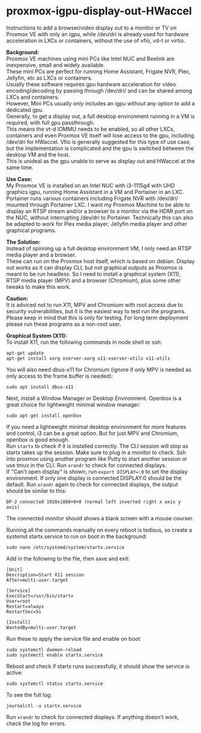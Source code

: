 # proxmox-igpu-display-out-HWaccel
Instructions to add a browser/video display out to a monitor or TV on Proxmox VE with only an igpu, while /dev/dri is already used for hardware acceleration in LXCs or containers, without the use of vfio, vd-t or virtio.

**Background:**  
Proxmox VE machines using mini PCs like Intel NUC and Beelink are inexpensive, small and widely available.  
These mini PCs are perfect for running Home Assistant, Frigate NVR, Plex, Jellyfin, etc as LXCs or containers.  
Usually these software requires gpu hardware acceleration for video encoding/decoding by passing through /dev/dri/ and can be shared among LXCs and containers.  
However, Mini PCs usually only includes an igpu without any option to add a dedicated gpu.  
Generally, to get a display out, a full desktop environment running in a VM is required, with full gpu passthrough.  
This means the vt-d IOMMU needs to be enabled, so all other LXCs, containers and even Proxmox VE itself will lose access to the gpu, including /dev/dri for HWaccel.
Vfio is generally suggested for this type of use case, but the implementation is complicated and the gpu is switched between the desktop VM and the host.  
This is unideal as the gpu unable to serve as display out and HWaccel at the same time.

**Use Case:**  
My Proxmox VE is installed on an Intel NUC with i3-1115g4 with UHD graphics igpu, running Home Assistant in a VM and Portainer in an LXC.  
Portainer runs various containers including Frigate NVR with /dev/dri/ mounted through Portainer LXC.
I want my Proxmox Machine to be able to display an RTSP stream and/or a browser to a monitor via the HDMI port on the NUC, without interrupting /dev/dri to Portainer.
Technically this can also be adapted to work for Plex media player, Jellyfin media player and other graphical programs.

**The Solution:**  
Instead of spinning up a full desktop environment VM, I only need an RTSP media player and a browser.  
These can run on the Proxmox host itself, which is based on debian. Display out works as it can display CLI, but not graphical outputs as Proxmox is meant to be run headless.
So I need to install a graphical system (X11), RTSP media player (MPV) and a browser (Chromium), plus some other tweaks to make this work.

**Caution:**  
It is adviced not to run X11, MPV and Chromium with root access due to security vulnerabilities, but it is the easiest way to test run the programs.
Please keep in mind that this is only for testing. For long term deployment please run these programs as a non-root user.

**Graphical System (X11):**  
To install X11, run the following commands in node shell or ssh:  
```
apt-get update
apt-get install xorg xserver-xorg x11-xserver-utils x11-utils
```
You will also need dbus-x11 for Chromium (ignore if only MPV is needed as only access to the frame buffer is needed):  
```
sudo apt install dbus-x11
```
Next, install a Window Manager or Desktop Environment. Openbox is a great choice for lightweight minimal window manager:  
```
sudo apt-get install openbox
```
If you need a lightweight minimal desktop environment for more features and control, i3 can be a great option. But for just MPV and Chromium, openbox is good enough.  
Run ```startx``` to check if it is installed correctly. The CLI session will stop as startx takes up the session. Make sure to plug in a monitor to check.
Ssh into proxmox using another program like Putty to start another session or use tmux in the CLI. Run ```xrandr``` to check for connected displays.  
If "Can't open display" is shown, run ```export DISPLAY=:0``` to set the display environment. If only one display is connected DISPLAY:0 should be the default.
Run ```xrandr``` again to check for connected displays, the output should be similar to this:
```
DP-2 connected 1920x1080+0+0 (normal left inverted right x axis y axis)
```
The connected monitor should shows a blank screen with a mouse courser.

Running all the commands manually on every reboot is tedious, so create a systemd startx.service to run on boot in the background:
```
sudo nano /etc/systemd/system/startx.service
```
Add in the following to the file, then save and exit:
```
[Unit]
Description=Start X11 session
After=multi-user.target

[Service]
ExecStart=/usr/bin/startx
User=root
Restart=always
RestartSec=5s

[Install]
WantedBy=multi-user.target
```
Run these to apply the service file and enable on boot:
```
sudo systemctl daemon-reload
sudo systemctl enable startx.service
```
Reboot and check if startx runs successfully, it should show the service is active:
```
sudo systemctl status startx.service
```
To see the full log:
```
journalctl -u startx.service
```
Run ```xrandr``` to check for connected displays. If anything doesn't work, check the log for errors.
